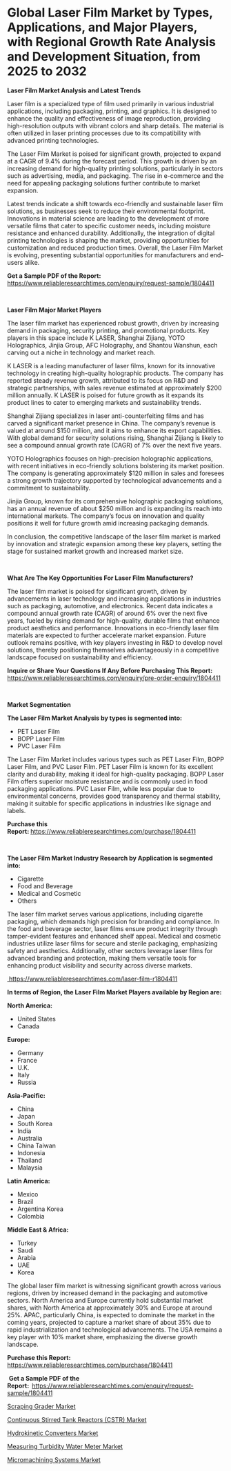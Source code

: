 <p><h1>Global Laser Film Market by Types, Applications, and Major Players, with Regional Growth Rate Analysis and Development Situation, from 2025 to 2032</h1></p><p><strong>Laser Film Market Analysis and Latest Trends</strong></p>
<p><p>Laser film is a specialized type of film used primarily in various industrial applications, including packaging, printing, and graphics. It is designed to enhance the quality and effectiveness of image reproduction, providing high-resolution outputs with vibrant colors and sharp details. The material is often utilized in laser printing processes due to its compatibility with advanced printing technologies.</p><p>The Laser Film Market is poised for significant growth, projected to expand at a CAGR of 9.4% during the forecast period. This growth is driven by an increasing demand for high-quality printing solutions, particularly in sectors such as advertising, media, and packaging. The rise in e-commerce and the need for appealing packaging solutions further contribute to market expansion.</p><p>Latest trends indicate a shift towards eco-friendly and sustainable laser film solutions, as businesses seek to reduce their environmental footprint. Innovations in material science are leading to the development of more versatile films that cater to specific customer needs, including moisture resistance and enhanced durability. Additionally, the integration of digital printing technologies is shaping the market, providing opportunities for customization and reduced production times. Overall, the Laser Film Market is evolving, presenting substantial opportunities for manufacturers and end-users alike.</p></p>
<p><strong>Get a Sample PDF of the Report:&nbsp;</strong> <a href="https://www.reliableresearchtimes.com/enquiry/request-sample/1804411?utm_campaign=3255&utm_medium=2&utm_source=Github&utm_content=ia&utm_term=01042025&utm_id=laser-film">https://www.reliableresearchtimes.com/enquiry/request-sample/1804411</a></p>
<p>&nbsp;</p>
<p><strong>Laser Film Major Market Players</strong></p>
<p><p>The laser film market has experienced robust growth, driven by increasing demand in packaging, security printing, and promotional products. Key players in this space include K LASER, Shanghai Zijiang, YOTO Holographics, Jinjia Group, AFC Holography, and Shantou Wanshun, each carving out a niche in technology and market reach.</p><p>K LASER is a leading manufacturer of laser films, known for its innovative technology in creating high-quality holographic products. The company has reported steady revenue growth, attributed to its focus on R&D and strategic partnerships, with sales revenue estimated at approximately $200 million annually. K LASER is poised for future growth as it expands its product lines to cater to emerging markets and sustainability trends.</p><p>Shanghai Zijiang specializes in laser anti-counterfeiting films and has carved a significant market presence in China. The company’s revenue is valued at around $150 million, and it aims to enhance its export capabilities. With global demand for security solutions rising, Shanghai Zijiang is likely to see a compound annual growth rate (CAGR) of 7% over the next five years.</p><p>YOTO Holographics focuses on high-precision holographic applications, with recent initiatives in eco-friendly solutions bolstering its market position. The company is generating approximately $120 million in sales and foresees a strong growth trajectory supported by technological advancements and a commitment to sustainability.</p><p>Jinjia Group, known for its comprehensive holographic packaging solutions, has an annual revenue of about $250 million and is expanding its reach into international markets. The company’s focus on innovation and quality positions it well for future growth amid increasing packaging demands.</p><p>In conclusion, the competitive landscape of the laser film market is marked by innovation and strategic expansion among these key players, setting the stage for sustained market growth and increased market size.</p></p>
<p>&nbsp;</p>
<p><strong>What Are The Key Opportunities For Laser Film Manufacturers?</strong></p>
<p><p>The laser film market is poised for significant growth, driven by advancements in laser technology and increasing applications in industries such as packaging, automotive, and electronics. Recent data indicates a compound annual growth rate (CAGR) of around 6% over the next five years, fueled by rising demand for high-quality, durable films that enhance product aesthetics and performance. Innovations in eco-friendly laser film materials are expected to further accelerate market expansion. Future outlook remains positive, with key players investing in R&D to develop novel solutions, thereby positioning themselves advantageously in a competitive landscape focused on sustainability and efficiency.</p></p>
<p><strong>Inquire or Share Your Questions If Any Before Purchasing This Report:</strong> <a href="https://www.reliableresearchtimes.com/enquiry/pre-order-enquiry/1804411?utm_campaign=3255&utm_medium=2&utm_source=Github&utm_content=ia&utm_term=01042025&utm_id=laser-film">https://www.reliableresearchtimes.com/enquiry/pre-order-enquiry/1804411</a></p>
<p>&nbsp;</p>
<p><strong>Market Segmentation</strong></p>
<p><strong>The Laser Film Market Analysis by types is segmented into:</strong></p>
<p><ul><li>PET Laser Film</li><li>BOPP Laser Film</li><li>PVC Laser Film</li></ul></p>
<p><p>The Laser Film Market includes various types such as PET Laser Film, BOPP Laser Film, and PVC Laser Film. PET Laser Film is known for its excellent clarity and durability, making it ideal for high-quality packaging. BOPP Laser Film offers superior moisture resistance and is commonly used in food packaging applications. PVC Laser Film, while less popular due to environmental concerns, provides good transparency and thermal stability, making it suitable for specific applications in industries like signage and labels.</p></p>
<p><strong>Purchase this Report:&nbsp;</strong><a href="https://www.reliableresearchtimes.com/purchase/1804411?utm_campaign=3255&utm_medium=2&utm_source=Github&utm_content=ia&utm_term=01042025&utm_id=laser-film">https://www.reliableresearchtimes.com/purchase/1804411</a></p>
<p>&nbsp;</p>
<p><strong>The Laser Film Market Industry Research by Application is segmented into:</strong></p>
<p><ul><li>Cigarette</li><li>Food and Beverage</li><li>Medical and Cosmetic</li><li>Others</li></ul></p>
<p><p>The laser film market serves various applications, including cigarette packaging, which demands high precision for branding and compliance. In the food and beverage sector, laser films ensure product integrity through tamper-evident features and enhanced shelf appeal. Medical and cosmetic industries utilize laser films for secure and sterile packaging, emphasizing safety and aesthetics. Additionally, other sectors leverage laser films for advanced branding and protection, making them versatile tools for enhancing product visibility and security across diverse markets.</p></p>
<p><a href="https://www.reliableresearchtimes.com/laser-film-r1804411?utm_campaign=3255&utm_medium=2&utm_source=Github&utm_content=ia&utm_term=01042025&utm_id=laser-film">&nbsp;https://www.reliableresearchtimes.com/laser-film-r1804411</a></p>
<p><strong>In terms of Region, the Laser Film Market Players available by Region are:</strong></p>
<p>
    <p> <strong> North America: </strong>
        <ul>
            <li>United States</li>
            <li>Canada</li>
        </ul>
        </p> 
    <p> <strong> Europe: </strong>
        <ul>
            <li>Germany</li>
            <li>France</li>
            <li>U.K.</li>
            <li>Italy</li>
            <li>Russia</li>
        </ul>
        </p> 
    <p> <strong> Asia-Pacific: </strong>
        <ul>
            <li>China</li>
            <li>Japan</li>
            <li>South Korea</li>
            <li>India</li>
            <li>Australia</li>
            <li>China Taiwan</li>
            <li>Indonesia</li>
            <li>Thailand</li>
            <li>Malaysia</li>
        </ul>
        </p> 
    <p> <strong> Latin America: </strong>
        <ul>
            <li>Mexico</li>
            <li>Brazil</li>
            <li>Argentina Korea</li>
            <li>Colombia</li>
        </ul>
        </p> 
    <p> <strong> Middle East & Africa: </strong>
        <ul>
            <li>Turkey</li>
            <li>Saudi</li>
            <li>Arabia</li>
            <li>UAE</li>
            <li>Korea</li>
        </ul>
    </p>
    </p>
<p><p>The global laser film market is witnessing significant growth across various regions, driven by increased demand in the packaging and automotive sectors. North America and Europe currently hold substantial market shares, with North America at approximately 30% and Europe at around 25%. APAC, particularly China, is expected to dominate the market in the coming years, projected to capture a market share of about 35% due to rapid industrialization and technological advancements. The USA remains a key player with 10% market share, emphasizing the diverse growth landscape.</p></p>
<p><strong>Purchase this Report: </strong><a href="https://www.reliableresearchtimes.com/purchase/1804411?utm_campaign=3255&utm_medium=2&utm_source=Github&utm_content=ia&utm_term=01042025&utm_id=laser-film">https://www.reliableresearchtimes.com/purchase/1804411</a></p>
<p>&nbsp;<strong>Get a Sample PDF of the Report:&nbsp;&nbsp;</strong><a href="https://www.reliableresearchtimes.com/enquiry/request-sample/1804411?utm_campaign=3255&utm_medium=2&utm_source=Github&utm_content=ia&utm_term=01042025&utm_id=laser-film">https://www.reliableresearchtimes.com/enquiry/request-sample/1804411</a></p>
<p><strong></strong></p>
<p><p><a href="https://www.linkedin.com/pulse/scraping-grader-market-trends-report-industry-analysis-rbhoe?utm_campaign=3255&utm_medium=2&utm_source=Github&utm_content=ia&utm_term=01042025&utm_id=laser-film">Scraping Grader Market</a></p><p><a href="https://www.linkedin.com/pulse/continuous-stirred-tank-reactors-cstr-market-share-analysis-vs35e?utm_campaign=3255&utm_medium=2&utm_source=Github&utm_content=ia&utm_term=01042025&utm_id=laser-film">Continuous Stirred Tank Reactors (CSTR) Market</a></p><p><a href="https://www.linkedin.com/pulse/hydrokinetic-converters-market-trends-forecast-growth-pmrje?utm_campaign=3255&utm_medium=2&utm_source=Github&utm_content=ia&utm_term=01042025&utm_id=laser-film">Hydrokinetic Converters Market</a></p><p><a href="https://www.linkedin.com/pulse/measuring-turbidity-water-meter-market-findings-indicatinga-ukaye?utm_campaign=3255&utm_medium=2&utm_source=Github&utm_content=ia&utm_term=01042025&utm_id=laser-film">Measuring Turbidity Water Meter Market</a></p><p><a href="https://www.linkedin.com/pulse/micromachining-systems-market-size-analysis-2025-2032-deployment-ruxoe?utm_campaign=3255&utm_medium=2&utm_source=Github&utm_content=ia&utm_term=01042025&utm_id=laser-film">Micromachining Systems Market</a></p></p>